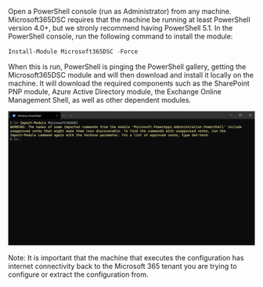 Open a PowerShell console (run as Administrator) from any machine. Microsoft365DSC requires that the machine be running at least PowerShell version 4.0+, but we stronly recommend having PowerShell 5.1. In the PowerShell console, run the following command to install the module:

```powershell
Install-Module Microsoft365DSC -Force
```

When this is run, PowerShell is pinging the PowerShell gallery, getting the Microsoft365DSC module and will then download and install it locally on the machine. It will download the required components such as the SharePoint PNP module, Azure Active Directory module, the Exchange Online Management Shell, as well as other dependent modules.

![import-module](../../images/ImportModule.png)

Note: It is important that the machine that executes the configuration has internet connectivity back to the Microsoft 365 tenant you are trying to configure or extract the configuration from.
